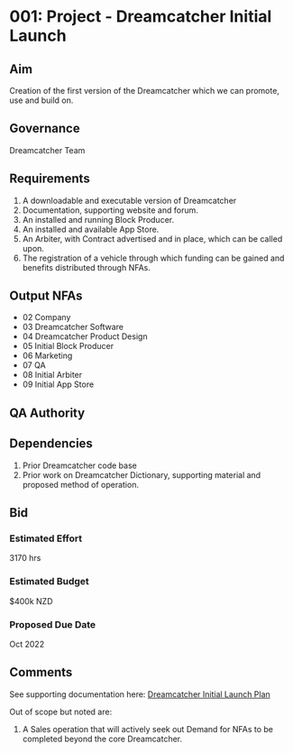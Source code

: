 # 001: Project - Dreamcatcher Initial Launch 

## Aim

Creation of the first version of the Dreamcatcher which we can promote, use and build on.


## Governance

Dreamcatcher Team


## Requirements

1. A downloadable and executable version of Dreamcatcher
1. Documentation, supporting website and forum.
1. An installed and running Block Producer.
1. An installed and available App Store.
1. An Arbiter, with Contract advertised and in place, which can be called upon.
1. The registration of a vehicle through which funding can be gained and benefits distributed through NFAs.


## Output NFAs

- 02 Company
- 03 Dreamcatcher Software
- 04 Dreamcatcher Product Design
- 05 Initial Block Producer
- 06 Marketing
- 07 QA
- 08 Initial Arbiter
- 09 Initial App Store


## QA Authority


## Dependencies

1. Prior Dreamcatcher code base
1. Prior work on Dreamcatcher Dictionary, supporting material and proposed method of operation.

## Bid 

### Estimated Effort

3170 hrs

### Estimated Budget

$400k NZD

### Proposed Due Date

Oct 2022

## Comments 
See supporting documentation here: [Dreamcatcher Initial Launch Plan](https://docs.google.com/spreadsheets/d/1ihHjHoOsKFFZsjS4sUAfRNM6zzj-ahCkV_Q0LChlBlU/edit#gid=0)

Out of scope but noted are:

1. A Sales operation that will actively seek out Demand for NFAs to be completed beyond the core Dreamcatcher.







